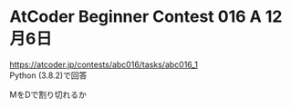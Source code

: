 # AtCoder Beginner Contest 016 A 12月6日  
https://atcoder.jp/contests/abc016/tasks/abc016_1  
Python (3.8.2)で回答  

MをDで割り切れるか

